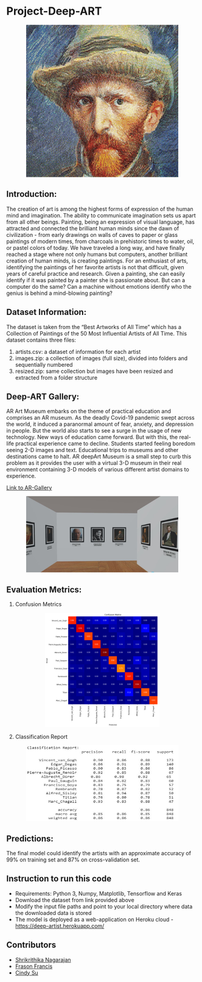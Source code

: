 # Project-Deep-ART
<p align="center"><img src="https://github.com/frason88/Project-Deep-ART/blob/main/demo.gif?raw=true" width="400px" height="400px"/></p>

## Introduction:
The creation of art is among the highest forms of expression of the human mind and imagination. The ability to communicate imagination sets us apart from all other beings. 
Painting, being an expression of visual language, has attracted and connected the brilliant human minds since the dawn of civilization - from early drawings on walls of caves to 
paper or glass paintings of modern times, from charcoals in prehistoric times to water, oil, or pastel colors of today. We have traveled a long way, and have finally reached a 
stage where not only humans but computers, another brilliant creation of human minds, is creating paintings. For an enthusiast of arts, identifying the paintings of her favorite 
artists is not that difficult, given years of careful practice and research. Given a painting, she can easily identify if it was painted by a painter she is passionate about. But 
can a computer do the same? Can a machine without emotions identify who the genius is behind a mind-blowing painting?

## Dataset Information:
The dataset is taken from the “Best Artworks of All Time” which has a Collection of Paintings of the 50 Most Influential Artists of All Time. 
This dataset contains three files:
1. artists.csv: a dataset of information for each artist
2. images.zip: a collection of images (full size), divided into folders and sequentially numbered
3. resized.zip: same collection but images have been resized and extracted from a folder structure

## Deep-ART Gallery:
AR Art Museum embarks on the theme of practical education and comprises an AR museum.
As the deadly Covid-19 pandemic swept across the world, it induced a paranormal amount of fear, anxiety, and depression in people. But the world also starts to see a surge in the 
usage of new technology. New ways of education came forward. But with this, the real-life practical experience came to decline. Students started feeling boredom seeing 2-D images 
and text. Educational trips to museums and other destinations came to halt. AR deepArt Museum is a small step to curb this problem as it provides the user with a virtual 3-D 
museum in their real environment containing 3-D models of various different artist domains to experience. 

[Link to AR-Gallery](https://console.echoar.xyz/webar?key=odd-butterfly-1790&entry=6870315e-d174-4dc4-bd01-afc0bc0c3342)

<p align="center"><img src="https://github.com/frason88/Project-Deep-ART/blob/main/AR-Gallery.JPG?raw=true" width="400px" height="200px"/></p>

## Evaluation Metrics:  
1. Confusion Metrics 
<p align="center"><img src="https://github.com/frason88/Project-Deep-ART/blob/main/confusion_matrix.png?raw=true" width="300px" height="300px"/></p>

2. Classification Report
<p align="center"><img src="https://github.com/frason88/Project-Deep-ART/blob/main/classification_report.jpg?raw=true" width="400px" height="200px"/></p>

## Predictions:
The final model could identify the artists with an approximate accuracy of 99% on training set and 87% on cross-validation set.

## Instruction to run this code
- Requirements: Python 3, Numpy, Matplotlib, Tensorflow and Keras
- Download the dataset from link provided above
- Modify the input file paths and point to your local directory where data the downloaded data is stored
- The model is deployed as a web-application on Heroku cloud - https://deep-artist.herokuapp.com/


## Contributors 
- [Shrikrithika Nagarajan](https://www.behance.net/shri_sthrii)
- [Frason Francis](https://github.com/frason88)
- [Cindy Su](https://github.com/cindy-MP-2020?tab=repositories)








